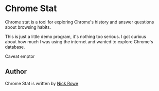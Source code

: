 # Chrome Stat

Chrome stat is a tool for exploring Chrome's history and answer
questions about browsing habits.

This is just a little demo program, it's nothing too serious.  I got
curious about how much I was using the internet and wanted to explore
Chrome's database.

Caveat emptor

## Author

Chrome Stat is written by [Nick Rowe](http://dcxn.com)
